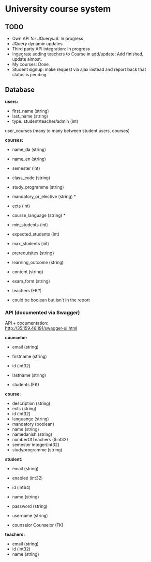 # University course system

## TODO

- Own API for JQuery/JS: In progress
- JQuery dynamic updates
- Third party API integration: In progress
- Ingegrate adding teachers to Course in add/update: Add finished, update almost.
- My courses: Done.
- Student signup: make request via ajax instead and report back that status is pending

## Database

**users:**

-  first_name (string) 
-  last_name (string) 
-  type: student/teacher/admin (int)

user_courses (many to many between student users, courses)

**courses:**

-  name_da (string)
-  name_en (string)
-  semester (int)
-  class_code (string)
-  study_programme (string)
-  mandatory_or_elective (string) * 
-  ects (int)
-  course_language (string) * 
-  min_students (int)
-  expected_students (int)
-  max_students (int)
-  prerequisites (string)
-  learning_outcome (string)
-  content (string)
-  exam_form (string)

-  teachers (FK?)

* could be boolean but isn't in the report


### API (documented via Swagger)

API + documentation:  
http://35.159.46.191/swagger-ui.html

**councelor:**

- email	(string)
- firstname	(string)
- id (int32)
- lastname (string)

- students (FK)

**course:**

- description	(string)
- ects	(string)
- id	(int32)
- languange	(string)
- mandatory	(boolean)
- name	(string)
- namedanish	(string)
- numberOfTeachers	($int32)
- semester	integer(int32)
- studyprogramme	(string)

**student:**

- email	(string)
- enabled	(int32)
- id (int64)
- name (string)
- password (string)
- username (string)

- counselor	Counselor (FK)

**teachers:**

- email	(string)
- id (int32)
- name (string)
